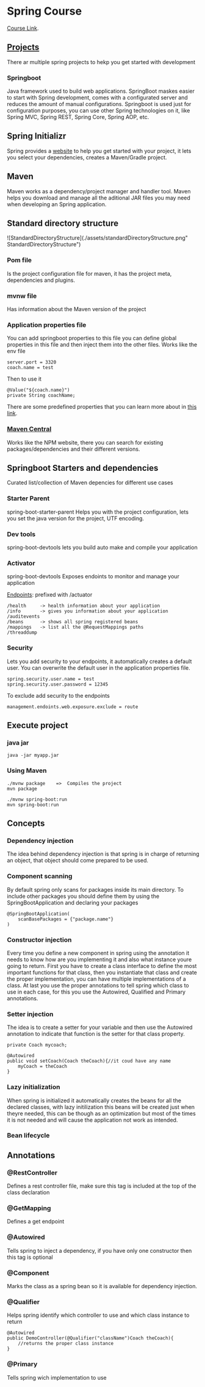 # Spring Course

[Course Link](https://www.udemy.com/course/spring-hibernate-tutorial/).

## [Projects](https://spring.io/projects)

There ar multiple spring projects to hekp you get started with development

### Springboot

Java framework used to build web applications. SpringBoot maskes easier to start with Spring development, comes with a configurated server and reduces the amount of manual configurations. Springboot is used just for configuration purposes, you can use other Spring technologies on it, like Spring MVC, Spring REST, Spring Core, Spring AOP, etc.

## Spring Initializr

Spring provides a [website](https://start.spring.io/) to help you get started with your project, it lets you select your dependencies, creates a Maven/Gradle project.

## Maven

Maven works as a dependency/project manager and handler tool. Maven helps you download and manage all the aditional JAR files you may need when developing an Spring application.

## Standard directory structure

![StandardDirectoryStructure](./assets/standardDirectoryStructure.png" StandardDirectoryStructure")

### Pom file

Is the project configuration file for maven, it has the project meta, dependencies and plugins.

### mvnw file

Has information about the Maven version of the project

### Application properties file

You can add springboot properties to this file you can define global properties in this file and then inject them into the other files. Works like the env file

    server.port = 3320
    coach.name = test

Then to use it

    @Value("${coach.name}")
    private String coachName;

There are some predefined properties that you can learn more about in [this link](https://docs.spring.io/spring-boot/appendix/application-properties/index.html).

### [Maven Central](https://central.sonatype.com/)

Works like the NPM website, there you can search for existing packages/dependencies and their different versions.

## Springboot Starters and dependencies

Curated list/collection of Maven depencies for different use cases

### Starter Parent

spring-boot-starter-parent Helps you with the project configuration, lets you set the java version for the project, UTF encoding.

### Dev tools

spring-boot-devtools lets you build auto make and compile your application

### Activator

spring-boot-devtools Exposes endoints to monitor and manage your application

[Endpoints](https://docs.spring.io/spring-boot/reference/actuator/endpoints.html): prefixed with /actuator

    /health     -> health information about your application
    /info       -> gives you information about your application
    /auditevents
    /beans      -> shows all spring registered beans
    /mappings   -> list all the @RequestMappings paths
    /threaddump

### Security

Lets you add security to your endpoints, it automatically creates a default user. You can overwrite the default user in the application properties file.

    spring.security.user.name = test
    spring.security.user.password = 12345

To exclude add security to the endpoints

    management.endoints.web.exposure.exclude = route

## Execute project

### java jar

    java -jar myapp.jar

### Using Maven

    ./mvnw package    =>  Compiles the project
    mvn package

    ./mvnw spring-boot:run
    mvn spring-boot:run

## Concepts

### Dependency injection

The idea behind dependency injection is that spring is in charge of returning an object, that object should come prepared to be used.

### Component scanning

By default spring only scans for packages inside its main directory. To include other packages you should define them by using the SpringBootApplication and declaring your packages

    @SpringBootApplication(
        scanBasePackages = {"package.name"}
    )

### Constructor injection

Every time you define a new component in spring using the annotation it needs to know how are you implementing it and also what instance youre going to return. First you have to create a class interface to define the most important functions for that class, then you instantiate that class and create the proper implementation, you can have multiple implementations of a class. At last you use the proper annotations to tell spring which class to use in each case, for this you use the Autowired, Qualified and Primary annotations.

### Setter injection

The idea is to create a setter for your variable and then use the Autowired annotation to indicate that function is the setter for that class property.

    private Coach mycoach;

    @Autowired
    public void setCoach(Coach theCoach){//it coud have any name
        myCoach = theCoach
    }

### Lazy initialization

When spring is initialized it automatically creates the beans for all the declared classes, with lazy initilization this beans will be created just when theyre needed, this can be though as an optimization but most of the times it is not needed and will cause the application not work as intended.

### Bean lifecycle


## Annotations

### @RestController

Defines a rest controller file, make sure this tag is included at the top of the class declaration

### @GetMapping

Defines a get endpoint

### @Autowired

Tells spring to inject a dependency, if you have only one constructor then this tag is optional

### @Component

Marks the class as a spring bean so it is available for dependency injection.

### @Qualifier

Helps spring identify which controller to use and which class instance to return

    @Autowired
    public DemoController(@Qualifier("className")Coach theCoach){
        //returns the proper class instance
    }

### @Primary

Tells spring wich implementation to use